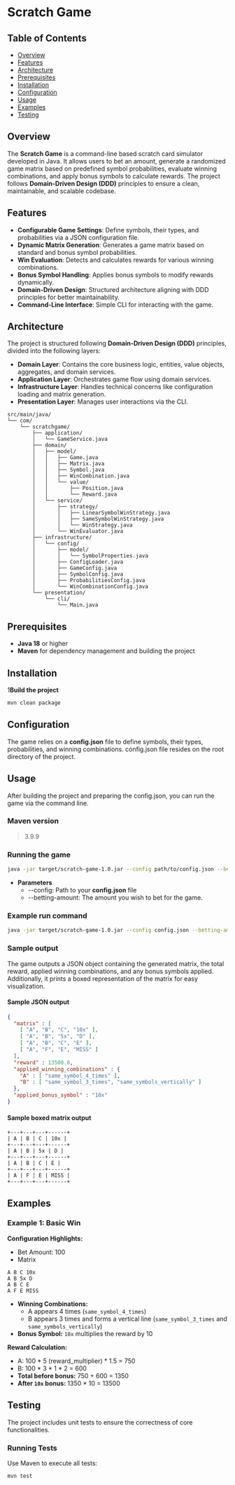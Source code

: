 # Scratch Game

## Table of Contents

- [Overview](#overview)
- [Features](#features)
- [Architecture](#architecture)
- [Prerequisites](#prerequisites)
- [Installation](#installation)
- [Configuration](#configuration)
- [Usage](#usage)
- [Examples](#examples)
- [Testing](#testing)

## Overview

The **Scratch Game** is a command-line based scratch card simulator developed in Java. It allows users to bet an amount, generate a randomized game matrix based on predefined symbol probabilities, evaluate winning combinations, and apply bonus symbols to calculate rewards. The project follows **Domain-Driven Design (DDD)** principles to ensure a clean, maintainable, and scalable codebase.

## Features

- **Configurable Game Settings**: Define symbols, their types, and probabilities via a JSON configuration file.
- **Dynamic Matrix Generation**: Generates a game matrix based on standard and bonus symbol probabilities.
- **Win Evaluation**: Detects and calculates rewards for various winning combinations.
- **Bonus Symbol Handling**: Applies bonus symbols to modify rewards dynamically.
- **Domain-Driven Design**: Structured architecture aligning with DDD principles for better maintainability.
- **Command-Line Interface**: Simple CLI for interacting with the game.

## Architecture

The project is structured following **Domain-Driven Design (DDD)** principles, divided into the following layers:

- **Domain Layer**: Contains the core business logic, entities, value objects, aggregates, and domain services.
- **Application Layer**: Orchestrates game flow using domain services.
- **Infrastructure Layer**: Handles technical concerns like configuration loading and matrix generation.
- **Presentation Layer**: Manages user interactions via the CLI.

```
src/main/java/
└── com/
    └── scratchgame/
        ├── application/
        │   └── GameService.java
        ├── domain/
        │   ├── model/
        │   │   ├── Game.java
        │   │   ├── Matrix.java
        │   │   ├── Symbol.java
        │   │   ├── WinCombination.java
        │   │   └── value/
        │   │       ├── Position.java
        │   │       └── Reward.java
        │   └── service/
        │       ├── strategy/
        │       │   ├── LinearSymbolWinStrategy.java
        │       │   ├── SameSymbolWinStrategy.java
        │       │   └── WinStrategy.java        
        │       └── WinEvaluator.java
        ├── infrastructure/
        │   └── config/
        │       ├── model/
        │       │   └── SymbolProperties.java
        │       ├── ConfigLoader.java
        │       ├── GameConfig.java
        │       ├── SymbolConfig.java
        │       ├── ProbabilitiesConfig.java
        │       └── WinCombinationConfig.java
        └── presentation/
            └── cli/
                └── Main.java
```

## Prerequisites

- **Java 18** or higher
- **Maven** for dependency management and building the project

## Installation

1**Build the project**

```bash
mvn clean package
```
   
## Configuration

The game relies on a **config.json** file to define symbols, their types, probabilities, and winning combinations. 
config.json file resides on the root directory of the project.

## Usage

After building the project and preparing the config.json, you can run the game via the command line.

### Maven version

> 3.9.9


### Running the game

```bash
java -jar target/scratch-game-1.0.jar --config path/to/config.json --betting-amount <amount>
```
* **Parameters**
  * --config: Path to your **config.json** file
  * --betting-amount: The amount you wish to bet for the game.

### Example run command

```bash
java -jar target/scratch-game-1.0.jar --config config.json --betting-amount 100
```

### Sample output

The game outputs a JSON object containing the generated matrix, the total reward, applied winning combinations, 
and any bonus symbols applied. Additionally, it prints a boxed representation of the matrix for easy visualization.

#### Sample JSON output

```json
{
  "matrix" : [
    [ "A", "B", "C", "10x" ],
    [ "A", "B", "5x", "D" ],
    [ "A", "B", "C", "E" ],
    [ "A", "F", "E", "MISS" ]
  ],
  "reward" : 13500.0,
  "applied_winning_combinations" : {
    "A" : [ "same_symbol_4_times" ],
    "B" : [ "same_symbol_3_times", "same_symbols_vertically" ]
  },
  "applied_bonus_symbol" : "10x"
}
```

#### Sample boxed matrix output

```
+---+---+---+------+
| A | B | C | 10x |
+---+---+---+------+
| A | B | 5x | D |
+---+---+---+------+
| A | B | C | E |
+---+---+---+------+
| A | F | E | MISS |
+---+---+---+------+
```

## Examples

### Example 1: Basic Win

**Configuration Highlights:**
* Bet Amount: 100
* Matrix
```
A B C 10x
A B 5x D
A B C E
A F E MISS
```
* **Winning Combinations:**
  * A appears 4 times (```same_symbol_4_times```)
  * B appears 3 times and forms a vertical line (```same_symbol_3_times``` and ```same_symbols_vertically```)
* **Bonus Symbol:** ```10x``` multiplies the reward by 10

**Reward Calculation:**

* A: 100 * 5 (reward_multiplier) * 1.5 = 750
* B: 100 * 3 * 1 * 2 = 600
* **Total before bonus:** 750 + 600 = 1350
* **After ```10x``` bonus:** 1350 * 10 = 13500

## Testing

The project includes unit tests to ensure the correctness of core functionalities.

### Running Tests

Use Maven to execute all tests:

```bash
mvn test
```



